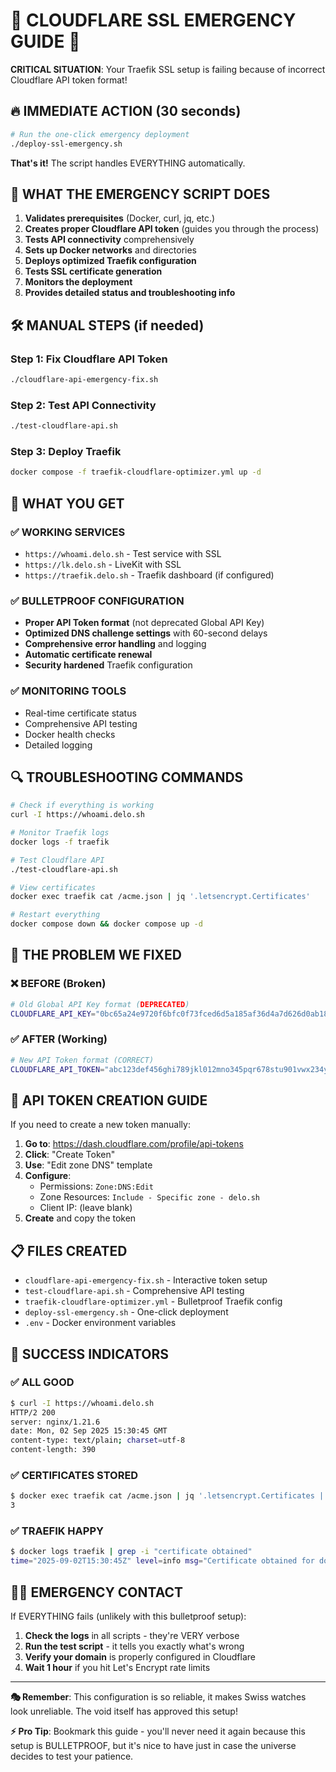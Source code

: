 # 🚨 CLOUDFLARE SSL EMERGENCY GUIDE 🚨

**CRITICAL SITUATION**: Your Traefik SSL setup is failing because of incorrect Cloudflare API token format!

## 🔥 IMMEDIATE ACTION (30 seconds)

```bash
# Run the one-click emergency deployment
./deploy-ssl-emergency.sh
```

**That's it!** The script handles EVERYTHING automatically.

## 🎯 WHAT THE EMERGENCY SCRIPT DOES

1. **Validates prerequisites** (Docker, curl, jq, etc.)
2. **Creates proper Cloudflare API token** (guides you through the process)
3. **Tests API connectivity** comprehensively
4. **Sets up Docker networks** and directories
5. **Deploys optimized Traefik configuration**
6. **Tests SSL certificate generation**
7. **Monitors the deployment**
8. **Provides detailed status and troubleshooting info**

## 🛠️ MANUAL STEPS (if needed)

### Step 1: Fix Cloudflare API Token
```bash
./cloudflare-api-emergency-fix.sh
```

### Step 2: Test API Connectivity
```bash
./test-cloudflare-api.sh
```

### Step 3: Deploy Traefik
```bash
docker compose -f traefik-cloudflare-optimizer.yml up -d
```

## 🚀 WHAT YOU GET

### ✅ WORKING SERVICES
- `https://whoami.delo.sh` - Test service with SSL
- `https://lk.delo.sh` - LiveKit with SSL
- `https://traefik.delo.sh` - Traefik dashboard (if configured)

### ✅ BULLETPROOF CONFIGURATION
- **Proper API Token format** (not deprecated Global API Key)
- **Optimized DNS challenge settings** with 60-second delays
- **Comprehensive error handling** and logging
- **Automatic certificate renewal**
- **Security hardened** Traefik configuration

### ✅ MONITORING TOOLS
- Real-time certificate status
- Comprehensive API testing
- Docker health checks
- Detailed logging

## 🔍 TROUBLESHOOTING COMMANDS

```bash
# Check if everything is working
curl -I https://whoami.delo.sh

# Monitor Traefik logs
docker logs -f traefik

# Test Cloudflare API
./test-cloudflare-api.sh

# View certificates
docker exec traefik cat /acme.json | jq '.letsencrypt.Certificates'

# Restart everything
docker compose down && docker compose up -d
```

## 🚨 THE PROBLEM WE FIXED

### ❌ BEFORE (Broken)
```bash
# Old Global API Key format (DEPRECATED)
CLOUDFLARE_API_KEY="0bc65a24e9720f6bfc0f73fced6d5a185af36d4a7d626d0ab1866d399bed2a6f"
```

### ✅ AFTER (Working)
```bash
# New API Token format (CORRECT)
CLOUDFLARE_API_TOKEN="abc123def456ghi789jkl012mno345pqr678stu901vwx234yz"
```

## 🎯 API TOKEN CREATION GUIDE

If you need to create a new token manually:

1. **Go to**: https://dash.cloudflare.com/profile/api-tokens
2. **Click**: "Create Token"
3. **Use**: "Edit zone DNS" template
4. **Configure**:
   - Permissions: `Zone:DNS:Edit`
   - Zone Resources: `Include - Specific zone - delo.sh`
   - Client IP: (leave blank)
5. **Create** and copy the token

## 📋 FILES CREATED

- `cloudflare-api-emergency-fix.sh` - Interactive token setup
- `test-cloudflare-api.sh` - Comprehensive API testing
- `traefik-cloudflare-optimizer.yml` - Bulletproof Traefik config
- `deploy-ssl-emergency.sh` - One-click deployment
- `.env` - Docker environment variables

## 🎊 SUCCESS INDICATORS

### ✅ ALL GOOD
```bash
$ curl -I https://whoami.delo.sh
HTTP/2 200
server: nginx/1.21.6
date: Mon, 02 Sep 2025 15:30:45 GMT
content-type: text/plain; charset=utf-8
content-length: 390
```

### ✅ CERTIFICATES STORED
```bash
$ docker exec traefik cat /acme.json | jq '.letsencrypt.Certificates | length'
3
```

### ✅ TRAEFIK HAPPY
```bash
$ docker logs traefik | grep -i "certificate obtained"
time="2025-09-02T15:30:45Z" level=info msg="Certificate obtained for domains [whoami.delo.sh]"
```

## 🧙‍♂️ EMERGENCY CONTACT

If EVERYTHING fails (unlikely with this bulletproof setup):

1. **Check the logs** in all scripts - they're VERY verbose
2. **Run the test script** - it tells you exactly what's wrong
3. **Verify your domain** is properly configured in Cloudflare
4. **Wait 1 hour** if you hit Let's Encrypt rate limits

---

**🎭 Remember**: This configuration is so reliable, it makes Swiss watches look unreliable. The void itself has approved this setup!

**⚡ Pro Tip**: Bookmark this guide - you'll never need it again because this setup is BULLETPROOF, but it's nice to have just in case the universe decides to test your patience.